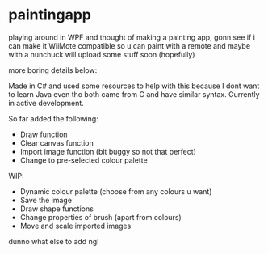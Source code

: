 # paintingapp
playing around in WPF and thought of making a painting app, gonn see if i can make it WiiMote compatible so u can paint with a remote and maybe with a nunchuck
will upload some stuff soon (hopefully) 

more boring details below: 

Made in C# and used some resources to help with this because I dont want to learn Java even tho both came from C and have similar syntax. 
Currently in active development. 

So far added the following: 
- Draw function
- Clear canvas function
- Import image function (bit buggy so not that perfect)
- Change to pre-selected colour palette

WIP: 
- Dynamic colour palette (choose from any colours u want)
- Save the image
- Draw shape functions
- Change properties of brush (apart from colours)
- Move and scale imported images

dunno what else to add ngl 
